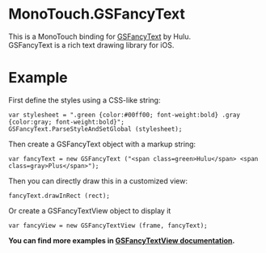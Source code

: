 MonoTouch.GSFancyText
=====================

This is a MonoTouch binding for [GSFancyText](https://github.com/hulu/GrannySmith/tree/master/GSFancyText) by Hulu.  
GSFancyText is a rich text drawing library for iOS.

Example
==========

First define the styles using a CSS-like string:

    var stylesheet = ".green {color:#00ff00; font-weight:bold} .gray {color:gray; font-weight:bold}";
    GSFancyText.ParseStyleAndSetGlobal (stylesheet);

Then create a GSFancyText object with a markup string:

    var fancyText = new GSFancyText ("<span class=green>Hulu</span> <span class=gray>Plus</span>");

Then you can directly draw this in a customized view:

    fancyText.drawInRect (rect);

Or create a GSFancyTextView object to display it

    var fancyView = new GSFancyTextView (frame, fancyText);
    
**You can find more examples in [GSFancyTextView documentation](https://github.com/hulu/GrannySmith/wiki/GSFancyText).**
